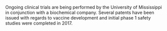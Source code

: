 Ongoing clinical trials are being performed by the University of Mississippi in conjunction with a biochemical company. Several patents have been issued with regards to vaccine development and initial phase 1 safety studies were completed in 2017.